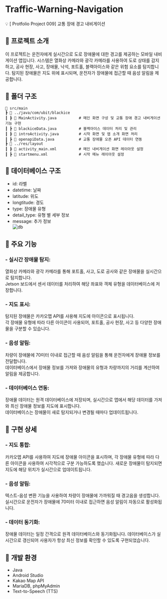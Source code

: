 # Traffic-Warning-Navigation
💡 [ Protfolio Project 009] 교통 장애 경고 내비게이션

## 📌 프로젝트 소개
이 프로젝트는 운전자에게 실시간으로 도로 장애물에 대한 경고를 제공하는 모바일 내비게이션 앱입니다. 시스템은 열화상 카메라와 광각 카메라를 사용하여 도로 상태를 감지하고, 공사 현장, 사고, 장애물, 낙석, 포트홀, 블랙아이스와 같은 위험 요소를 탐지합니다. 탐지된 장애물은 지도 위에 표시되며, 운전자가 장애물에 접근할 때 음성 알림을 제공합니다.  

## 📌 폴더 구조
    📂 src/main
    ┣ 📂 ../java/com/ubit/blackice
    ┃ ┣ 📜 MainActivity.java          # 메인 화면 구성 및 교통 장애 경고 내비게이션 기능 구현
    ┃ ┣ 📜 blackiceData.java          # 블랙아이스 데이터 처리 및 관리
    ┃ ┣ 📜 introActivity.java         # 시작 화면 및 앱 소개 화면 처리
    ┃ ┣ 📜 openapiData.java           # 교통 장애물 오픈 API 데이터 연동
    ┣ 📂 ../res/layout
    ┃ ┣ 📜 activity_main.xml          # 메인 내비게이션 화면 레이아웃 설정
    ┃ ┣ 📜 startmenu.xml              # 시작 메뉴 레이아웃 설정


## 📌 데이터베이스 구조
 - id: 라벨  
 - datetime: 날짜  
 - latitude: 위도  
 - longtitude: 경도  
 - type: 장애물 유형  
 - detail_type: 유형 별 세부 정보
 - message: 추가 정보  
![db](https://github.com/user-attachments/assets/326cab66-5874-42a0-82bd-532a014c508c)

## 📌 주요 기능
### - 실시간 장애물 탐지:
열화상 카메라와 광각 카메라를 통해 포트홀, 사고, 도로 공사와 같은 장애물을 실시간으로 탐지합니다.  
Jetson 보드에서 센서 데이터를 처리하여 해당 좌표와 객체 유형을 데이터베이스에 저장합니다.  

### - 지도 표시:
탐지된 장애물은 카카오맵 API를 사용해 지도에 아이콘으로 표시됩니다.  
각 장애물 유형에 따라 다른 아이콘이 사용되어, 포트홀, 공사 현장, 사고 등 다양한 장애물을 구분할 수 있습니다.  

### - 음성 알림:
차량이 장애물에 70미터 이내로 접근할 때 음성 알림을 통해 운전자에게 장애물 정보를 전달합니다.  
데이터베이스에서 장애물 정보를 가져와 장애물의 유형과 차량까지의 거리를 계산하여 알림을 제공합니다.  

### - 데이터베이스 연동:
장애물 데이터는 원격 데이터베이스에 저장되며, 실시간으로 앱에서 해당 데이터를 가져와 최신 장애물 정보를 지도에 표시합니다.  
데이터베이스는 장애물이 새로 탐지되거나 변경될 때마다 업데이트됩니다.  

## 📌 구현 상세
### - 지도 통합:
카카오맵 API를 사용하여 지도에 장애물 아이콘을 표시하며, 각 장애물 유형에 따라 다른 아이콘을 사용하여 시각적으로 구분 가능하도록 했습니다. 새로운 장애물이 탐지되면 지도에 해당 위치가 실시간으로 업데이트됩니다.  

### - 음성 알림:
텍스트-음성 변환 기능을 사용하여 차량이 장애물에 가까워질 때 경고음을 생성합니다. 실시간으로 운전자가 장애물에 70미터 이내로 접근하면 음성 알림이 자동으로 활성화됩니다.  

### - 데이터 동기화:
장애물 데이터는 일정 간격으로 원격 데이터베이스와 동기화됩니다. 데이터베이스가 실시간으로 갱신되어 사용자가 항상 최신 정보를 확인할 수 있도록 구현되었습니다.  

## 📌 개발 환경
- Java
- Android Studio
- Kakao Map API
- MariaDB, phpMyAdmin 
- Text-to-Speech (TTS)

 
